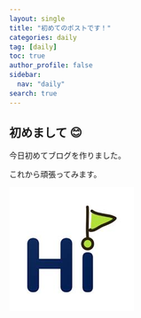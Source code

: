 ```yaml
---
layout: single
title: "初めてのポストです！"
categories: daily
tag: [daily]
toc: true
author_profile: false
sidebar:
  nav: "daily"
search: true
---
```


## 初めまして 😊

今日初めてブログを作りました。

これから頑張ってみます。

<img src="/images/hi.jpg">
